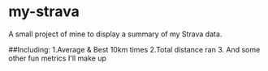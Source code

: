 # my-strava
A small project of mine to display a summary of my Strava data.

##Including: 
1.Average & Best 10km times
2.Total distance ran
3. And some other fun metrics I'll make up
